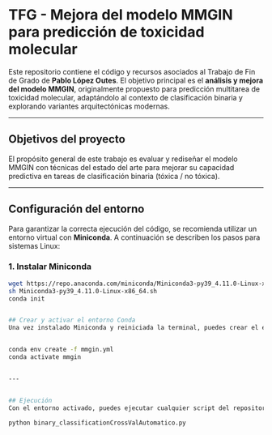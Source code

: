 #  TFG - Mejora del modelo MMGIN para predicción de toxicidad molecular

Este repositorio contiene el código y recursos asociados al Trabajo de Fin de Grado de **Pablo López Outes**. El objetivo principal es el **análisis y mejora del modelo MMGIN**, originalmente propuesto para predicción multitarea de toxicidad molecular, adaptándolo al contexto de clasificación binaria y explorando variantes arquitectónicas modernas.

---

##  Objetivos del proyecto

El propósito general de este trabajo es evaluar y rediseñar el modelo MMGIN con técnicas del estado del arte para mejorar su capacidad predictiva en tareas de clasificación binaria (tóxica / no tóxica).

---

##  Configuración del entorno

Para garantizar la correcta ejecución del código, se recomienda utilizar un entorno virtual con **Miniconda**. A continuación se describen los pasos para sistemas Linux:

### 1. Instalar Miniconda

```bash
wget https://repo.anaconda.com/miniconda/Miniconda3-py39_4.11.0-Linux-x86_64.sh
sh Miniconda3-py39_4.11.0-Linux-x86_64.sh
conda init


## Crear y activar el entorno Conda
Una vez instalado Miniconda y reiniciada la terminal, puedes crear el entorno ejecutando:


conda env create -f mmgin.yml
conda activate mmgin


---


## Ejecución
Con el entorno activado, puedes ejecutar cualquier script del repositorio. Por ejemplo:

python binary_classificationCrossValAutomatico.py



